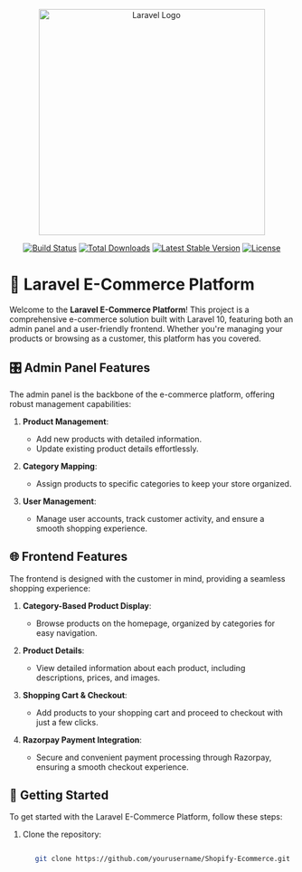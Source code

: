 <p align="center"><a href="https://laravel.com" target="_blank"><img src="https://raw.githubusercontent.com/laravel/art/master/logo-lockup/5%20SVG/2%20CMYK/1%20Full%20Color/laravel-logolockup-cmyk-red.svg" width="400" alt="Laravel Logo"></a></p>

<p align="center">
<a href="https://github.com/laravel/framework/actions"><img src="https://github.com/laravel/framework/workflows/tests/badge.svg" alt="Build Status"></a>
<a href="https://packagist.org/packages/laravel/framework"><img src="https://img.shields.io/packagist/dt/laravel/framework" alt="Total Downloads"></a>
<a href="https://packagist.org/packages/laravel/framework"><img src="https://img.shields.io/packagist/v/laravel/framework" alt="Latest Stable Version"></a>
<a href="https://packagist.org/packages/laravel/framework"><img src="https://img.shields.io/packagist/l/laravel/framework" alt="License"></a>
</p>

# 🛒 Laravel E-Commerce Platform

Welcome to the **Laravel E-Commerce Platform**! This project is a comprehensive e-commerce solution built with Laravel 10, featuring both an admin panel and a user-friendly frontend. Whether you're managing your products or browsing as a customer, this platform has you covered.

## 🎛️ Admin Panel Features

The admin panel is the backbone of the e-commerce platform, offering robust management capabilities:

1. **Product Management**: 
   - Add new products with detailed information.
   - Update existing product details effortlessly.

2. **Category Mapping**: 
   - Assign products to specific categories to keep your store organized.

3. **User Management**: 
   - Manage user accounts, track customer activity, and ensure a smooth shopping experience.

## 🌐 Frontend Features

The frontend is designed with the customer in mind, providing a seamless shopping experience:

1. **Category-Based Product Display**:
   - Browse products on the homepage, organized by categories for easy navigation.

2. **Product Details**:
   - View detailed information about each product, including descriptions, prices, and images.

3. **Shopping Cart & Checkout**:
   - Add products to your shopping cart and proceed to checkout with just a few clicks.

4. **Razorpay Payment Integration**:
   - Secure and convenient payment processing through Razorpay, ensuring a smooth checkout experience.

## 🚀 Getting Started

To get started with the Laravel E-Commerce Platform, follow these steps:

1. Clone the repository:
   ```bash

      git clone https://github.com/yourusername/Shopify-Ecommerce.git

